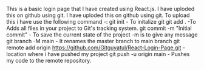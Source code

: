 This is a basic login page that I have created using React.js. I have uploded this on github using git. I have uploded this on github using git. To upload this i have use the following command -: git init - To initalize git git add . -To Adds all files in your project to Git's tracking system. git commit -m "Initial commit" - To save the current state of the project -m is to give any message git branch -M main - It renames the master branch to main branch git remote add origin https://github.com/Gitguyatul/React-Login-Page.git - location where i have pushed my project git push -u origin main - Pushes my code to the remote repository.
